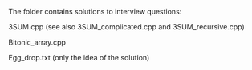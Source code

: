 The folder contains solutions to interview questions: 

3SUM.cpp (see also 3SUM_complicated.cpp and 3SUM_recursive.cpp)

Bitonic_array.cpp

Egg_drop.txt (only the idea of the solution)
